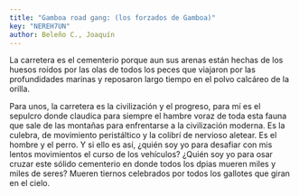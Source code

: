 ```yaml
---
title: "Gamboa road gang: (los forzados de Gamboa)"
key: "NEREH7UN"
author: Beleño C., Joaquín
---
```

<div data-schema-version="8"><p>La carretera es el cementerio porque aun sus arenas están hechas de los huesos roídos por las olas de todos los peces que viajaron por las profundidades marinas y reposaron largo tiempo en el polvo calcáreo de la orilla.</p> <p>Para unos, la carretera es la civilización y el progreso, para mí es el sepulcro donde claudica para siempre el hambre voraz de toda esta fauna que sale de las montañas para enfrentarse a la civilización moderna. Es la culebra, de movimiento peristáltico y la colibrí de nervioso aletear. Es el hombre y el perro. Y si ello es así, ¿quién soy yo para desafiar con mis lentos movimientos el curso de los vehículos? ¿Quién soy yo para osar cruzar este sólido cementerio en donde todos los dpias mueren miles y miles de seres? Mueren tiernos celebrados por todos los gallotes que giran en el cielo.</p> </div>